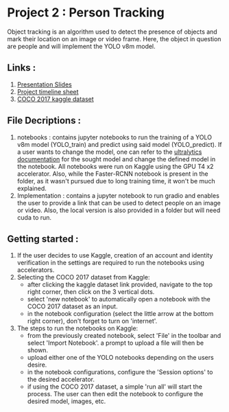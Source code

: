 # Project 2 : Person Tracking
Object tracking is an algorithm used to detect the presence of objects and mark their location on an image or video frame. Here, the object in question are people and will implement the YOLO v8m model.

## Links :
1. [Presentation Slides](https://www.canva.com/design/DAGKjWVZ7L8/NHLMkKCIaor025SGX0J2qQ/edit?utm_content=DAGKjWVZ7L8&utm_campaign=designshare&utm_medium=link2&utm_source=sharebutton)
2. [Project timeline sheet](https://docs.google.com/spreadsheets/d/1T0lfrETqY3BVNpQJ01RyxGfxmGwZvJxj6KMXCe48Tec/edit?usp=sharing)
3. [COCO 2017 kaggle dataset](https://www.kaggle.com/datasets/awsaf49/coco-2017-dataset)

## File Decriptions :
1. notebooks : contains jupyter notebooks to run the training of a YOLO v8m model (YOLO_train) and predict using said model (YOLO_predict). If a user wants to change the model, one can refer to the [ultralytics documentation](https://docs.ultralytics.com/models/yolov8/) for the sought model and change the defined model in the notebook. All notebooks were run on Kaggle using the GPU T4 x2 accelerator. Also, while the Faster-RCNN notebook is present in the folder, as it wasn't pursued due to long training time, it won't be much explained.
2. Implementation : contains a jupyter notebook to run gradio and enables the user to provide a link that can be used to detect people on an image or video. Also, the local version is also provided in a folder but will need cuda to run.

## Getting started : 
1. If the user decides to use Kaggle, creation of an account and identity verification in the settings are required to run the notebooks using accelerators. 
2. Selecting the COCO 2017 dataset from Kaggle:
    - after clicking the kaggle dataset link provided, navigate to the top right corner, then click on the 3 vertical dots.
    - select 'new notebook' to automatically open a notebook with the COCO 2017 dataset as an input.
    - in the notebook configuration (select the little arrow at the bottom right corner), don't forget to turn on 'internet'.
3. The steps to run the notebooks on Kaggle:
    - from the previously created notebook, select 'File' in the toolbar and select 'Import Notebook'. a prompt to upload a file will then be shown.
    - upload either one of the YOLO notebooks depending on the users desire.
    - in the notebook configurations, configure the 'Session options' to the desired accelerator.
    - if using the COCO 2017 dataset, a simple 'run all' will start the process. The user can then edit the notebook to configure the desired model, images, etc.
